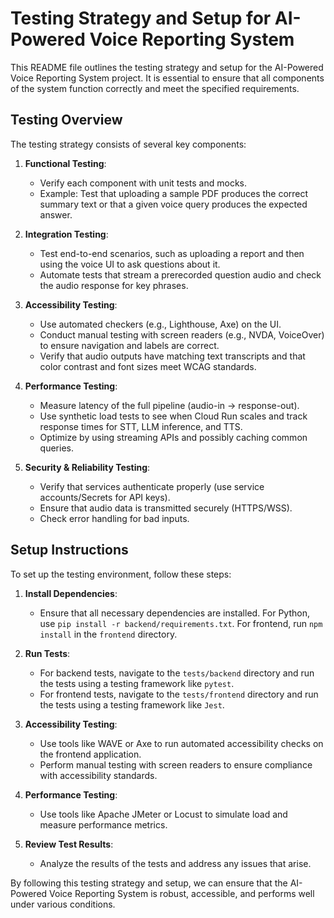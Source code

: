# Testing Strategy and Setup for AI-Powered Voice Reporting System

This README file outlines the testing strategy and setup for the AI-Powered Voice Reporting System project. It is essential to ensure that all components of the system function correctly and meet the specified requirements.

## Testing Overview

The testing strategy consists of several key components:

1. **Functional Testing**: 
   - Verify each component with unit tests and mocks.
   - Example: Test that uploading a sample PDF produces the correct summary text or that a given voice query produces the expected answer.

2. **Integration Testing**: 
   - Test end-to-end scenarios, such as uploading a report and then using the voice UI to ask questions about it.
   - Automate tests that stream a prerecorded question audio and check the audio response for key phrases.

3. **Accessibility Testing**: 
   - Use automated checkers (e.g., Lighthouse, Axe) on the UI.
   - Conduct manual testing with screen readers (e.g., NVDA, VoiceOver) to ensure navigation and labels are correct.
   - Verify that audio outputs have matching text transcripts and that color contrast and font sizes meet WCAG standards.

4. **Performance Testing**: 
   - Measure latency of the full pipeline (audio-in → response-out).
   - Use synthetic load tests to see when Cloud Run scales and track response times for STT, LLM inference, and TTS.
   - Optimize by using streaming APIs and possibly caching common queries.

5. **Security & Reliability Testing**: 
   - Verify that services authenticate properly (use service accounts/Secrets for API keys).
   - Ensure that audio data is transmitted securely (HTTPS/WSS).
   - Check error handling for bad inputs.

## Setup Instructions

To set up the testing environment, follow these steps:

1. **Install Dependencies**: 
   - Ensure that all necessary dependencies are installed. For Python, use `pip install -r backend/requirements.txt`. For frontend, run `npm install` in the `frontend` directory.

2. **Run Tests**: 
   - For backend tests, navigate to the `tests/backend` directory and run the tests using a testing framework like `pytest`.
   - For frontend tests, navigate to the `tests/frontend` directory and run the tests using a testing framework like `Jest`.

3. **Accessibility Testing**: 
   - Use tools like WAVE or Axe to run automated accessibility checks on the frontend application.
   - Perform manual testing with screen readers to ensure compliance with accessibility standards.

4. **Performance Testing**: 
   - Use tools like Apache JMeter or Locust to simulate load and measure performance metrics.

5. **Review Test Results**: 
   - Analyze the results of the tests and address any issues that arise.

By following this testing strategy and setup, we can ensure that the AI-Powered Voice Reporting System is robust, accessible, and performs well under various conditions.